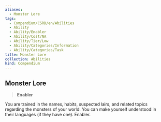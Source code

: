 ```yaml
---
aliases:
  - Monster Lore
tags:
  - Compendium/CSRD/en/Abilities
  - Ability
  - Ability/Enabler
  - Ability/Cost/NA
  - Ability/Tier/Low
  - Ability/Categories/Information
  - Ability/Categories/Task
title: Monster Lore
collection: Abilities
kind: Compendium
---
```

## Monster Lore  
>**Enabler**
  
You are trained in the names, habits, suspected lairs, and related topics regarding the monsters of your world. You can make yourself understood in their languages (if they have one). Enabler.